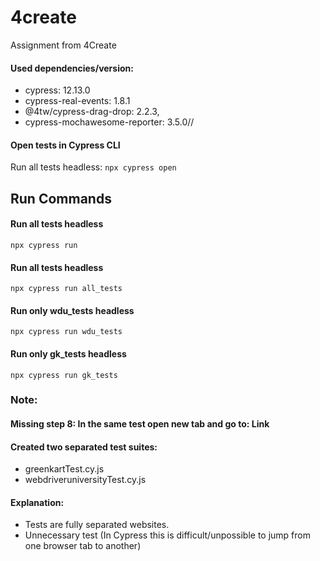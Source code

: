 # 4create
Assignment from 4Create

#### Used dependencies/version:
- cypress: 12.13.0
- cypress-real-events: 1.8.1
- @4tw/cypress-drag-drop: 2.2.3,
- cypress-mochawesome-reporter: 3.5.0// 

#### Open tests in Cypress CLI
Run all tests headless: `npx cypress open`

## Run Commands

#### Run all tests headless
`npx cypress run`

#### Run all tests headless
`npx cypress run all_tests`

#### Run only wdu_tests headless
`npx cypress run wdu_tests`

#### Run only gk_tests headless
`npx cypress run gk_tests`

### Note:
#### Missing step 8: In the same test open new tab and go to: Link
#### Created two separated test suites: 
- greenkartTest.cy.js
- webdriveruniversityTest.cy.js

#### Explanation: 
- Tests are fully separated websites. 
- Unnecessary test (In Cypress this is difficult/unpossible to jump from one browser tab to another)

